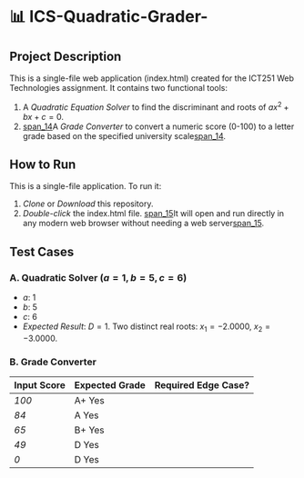 # 📊 ICS-Quadratic-Grader-<YourSurname-YourFirstname>

## Project Description
This is a single-file web application (index.html) created for the ICT251 Web Technologies assignment. It contains two functional tools:
1. A *Quadratic Equation Solver* to find the discriminant and roots of $ax^2 + bx + c = 0$.
2. [span_14](start_span)A *Grade Converter* to convert a numeric score (0-100) to a letter grade based on the specified university scale[span_14](end_span).

## How to Run
This is a single-file application. To run it:
1. *Clone* or *Download* this repository.
2. *Double-click* the index.html file. [span_15](start_span)It will open and run directly in any modern web browser without needing a web server[span_15](end_span).

## Test Cases

### A. Quadratic Solver ($a=1, b=5, c=6$)
* *$a$*: 1
* *$b$*: 5
* *$c$*: 6
* *Expected Result*: $D=1$. Two distinct real roots: $x_1=-2.0000$, $x_2=-3.0000$.

### B. Grade Converter
| Input Score | Expected Grade | Required Edge Case? |
|-------------|----------------|---------------------|
| *100* |         A+                            Yes    
| *84* |         A                              Yes      
| *65* |         B+                             Yes       
| *49* |        D                               Yes     
| *0* |         D                                Yes
